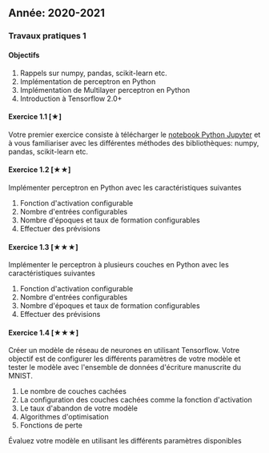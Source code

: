 Année: 2020-2021
----------------

### Travaux pratiques 1

#### Objectifs

1.  Rappels sur numpy, pandas, scikit-learn etc.
2.	Implémentation de perceptron en Python
3.	Implémentation de Multilayer perceptron en Python
4.	Introduction à Tensorflow 2.0+

#### Exercice 1.1 [★]
Votre premier exercice consiste à télécharger le [notebook Python Jupyter](TP1.ipynb) et à vous familiariser avec les différentes méthodes des bibliothèques: numpy, pandas, scikit-learn etc.

#### Exercice 1.2 [★★]
Implémenter perceptron en Python avec les caractéristiques suivantes
1. Fonction d'activation configurable
2. Nombre d'entrées configurables 
3. Nombre d'époques et taux de formation configurables
4. Effectuer des prévisions


#### Exercice 1.3 [★★★]
Implémenter le perceptron à plusieurs couches en Python avec les caractéristiques suivantes
1. Fonction d'activation configurable
2. Nombre d'entrées configurables 
3. Nombre d'époques et taux de formation configurables
4. Effectuer des prévisions

#### Exercice 1.4 [★★★]
Créer un modèle de réseau de neurones en utilisant Tensorflow. Votre objectif est de configurer les différents paramètres de votre modèle et tester le modèle avec l'ensemble de données d'écriture manuscrite du MNIST.
1. Le nombre de couches cachées
2. La configuration des couches cachées comme la fonction d'activation
3. Le taux d'abandon de votre modèle
4. Algorithmes d'optimisation
5. Fonctions de perte

Évaluez votre modèle en utilisant les différents paramètres disponibles
